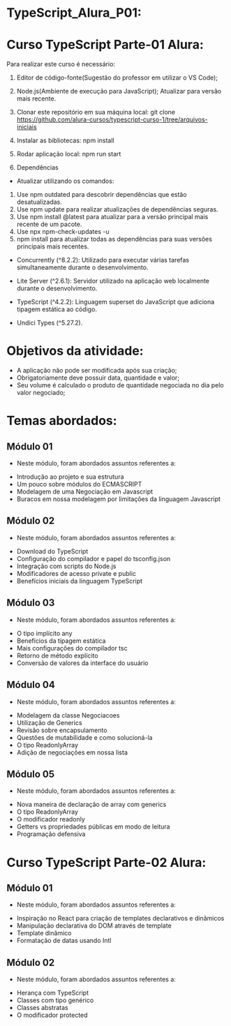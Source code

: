 # TypeScript_Alura_P01:
# Curso TypeScript Parte-01 Alura:

Para realizar este curso é necessário:
1. Editor de código-fonte(Sugestão do professor em utilizar o VS Code);

2. Node.js(Ambiente de execução para JavaScript);
Atualizar para versão mais recente.

3. Clonar este repositório em sua máquina local:
git clone https://github.com/alura-cursos/typescript-curso-1/tree/arquivos-iniciais

4. Instalar as bibliotecas:
npm install

5. Rodar aplicação local:
npm run start

6. Dependências
- Atualizar utilizando os comandos:
1. Use npm outdated para descobrir dependências que estão desatualizadas.
2. Use npm update para realizar atualizações de dependências seguras.
3. Use npm install <packagename>@latest para atualizar para a versão principal mais recente de um pacote.
4. Use npx npm-check-updates -u 
5. npm install para atualizar todas as dependências para suas versões principais mais recentes.

- Concurrently (^8.2.2): Utilizado para executar várias tarefas simultaneamente durante o desenvolvimento.

- Lite Server (^2.6.1): Servidor utilizado na aplicação web localmente durante o desenvolvimento.

- TypeScript (^4.2.2): Linguagem superset do JavaScript que adiciona tipagem estática ao código.

- Undici Types (^5.27.2).

# Objetivos da atividade:
- A aplicação não pode ser modificada após sua criação;
- Obrigatoriamente deve possuir data, quantidade e valor;
- Seu volume é calculado o produto de quantidade negociada no dia pelo valor negociado;

# Temas abordados:

## Módulo 01
- Neste módulo, foram abordados assuntos referentes a:
* Introdução ao projeto e sua estrutura
* Um pouco sobre módulos do ECMASCRIPT
* Modelagem de uma Negociação em Javascript
* Buracos em nossa modelagem por limitações da linguagem Javascript

## Módulo 02
- Neste módulo, foram abordados assuntos referentes a:
* Download do TypeScript
* Configuração do compilador e papel do tsconfig.json
* Integração com scripts do Node.js
* Modificadores de acesso private e public
* Benefícios iniciais da linguagem TypeScript

## Módulo 03
- Neste módulo, foram abordados assuntos referentes a:
* O tipo implícito any
* Benefícios da tipagem estática
* Mais configurações do compilador tsc
* Retorno de método explícito
* Conversão de valores da interface do usuário

## Módulo 04
- Neste módulo, foram abordados assuntos referentes a:
* Modelagem da classe Negociacoes
* Utilização de Generics
* Revisão sobre encapsulamento
* Questões de mutabilidade e como solucioná-la
* O tipo ReadonlyArray
* Adição de negociações em nossa lista

## Módulo 05
- Neste módulo, foram abordados assuntos referentes a:
* Nova maneira de declaração de array com generics
* O tipo ReadonlyArray
* O modificador readonly
* Getters vs propriedades públicas em modo de leitura
* Programação defensiva

# Curso TypeScript Parte-02 Alura:

## Módulo 01
- Neste módulo, foram abordados assuntos referentes a:
* Inspiração no React para criação de templates declarativos e dinâmicos
* Manipulação declarativa do DOM através de template
* Template dinâmico
* Formatação de datas usando Intl

## Módulo 02
- Neste módulo, foram abordados assuntos referentes a:
* Herança com TypeScript
* Classes com tipo genérico
* Classes abstratas
* O modificador protected


